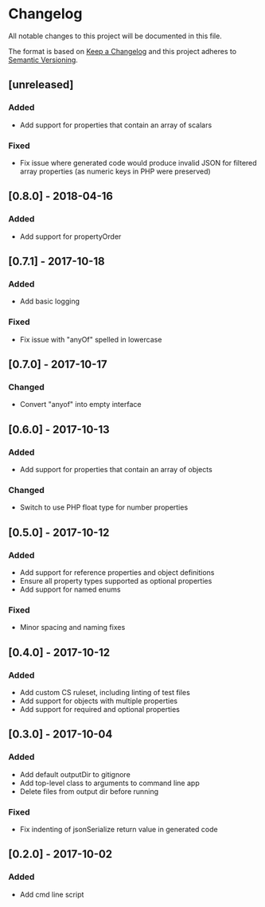 # Changelog
All notable changes to this project will be documented in this file.

The format is based on [Keep a Changelog](http://keepachangelog.com/en/1.0.0/)
and this project adheres to [Semantic Versioning](http://semver.org/spec/v2.0.0.html).

## [unreleased]
### Added
- Add support for properties that contain an array of scalars
### Fixed
- Fix issue where generated code would produce invalid JSON for filtered array properties (as numeric keys in PHP were preserved)

## [0.8.0] - 2018-04-16
### Added
- Add support for propertyOrder

## [0.7.1] - 2017-10-18
### Added
- Add basic logging
### Fixed
- Fix issue with "anyOf" spelled in lowercase

## [0.7.0] - 2017-10-17
### Changed
- Convert "anyof" into empty interface

## [0.6.0] - 2017-10-13
### Added
- Add support for properties that contain an array of objects
### Changed
- Switch to use PHP float type for number properties

## [0.5.0] - 2017-10-12
### Added
- Add support for reference properties and object definitions
- Ensure all property types supported as optional properties
- Add support for named enums
### Fixed
- Minor spacing and naming fixes

## [0.4.0] - 2017-10-12
### Added
- Add custom CS ruleset, including linting of test files
- Add support for objects with multiple properties
- Add support for required and optional properties

## [0.3.0] - 2017-10-04
### Added
- Add default outputDir to gitignore
- Add top-level class to arguments to command line app
- Delete files from output dir before running
### Fixed
- Fix indenting of jsonSerialize return value in generated code

## [0.2.0] - 2017-10-02
### Added
- Add cmd line script